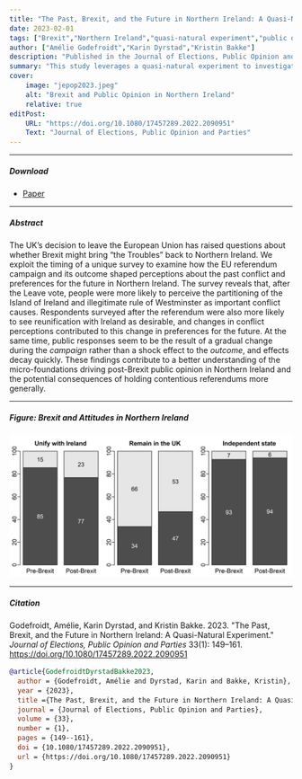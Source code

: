 ```yaml
---
title: "The Past, Brexit, and the Future in Northern Ireland: A Quasi-Natural Experiment"
date: 2023-02-01
tags: ["Brexit","Northern Ireland","quasi-natural experiment","public opinion","conflict"]
author: ["Amélie Godefroidt","Karin Dyrstad","Kristin Bakke"]
description: "Published in the Journal of Elections, Public Opinion and Parties, this article uses a quasi-natural experiment to examine how Brexit affected political attitudes in Northern Ireland."
summary: "This study leverages a quasi-natural experiment to investigate how Brexit reshaped attitudes in Northern Ireland. The article shows that both the Brexit campaign and its outcome interacted with historical conflict narratives to influence public perceptions of the future of Northern Ireland."
cover:
    image: "jepop2023.jpeg"
    alt: "Brexit and Public Opinion in Northern Ireland"
    relative: true
editPost:
    URL: "https://doi.org/10.1080/17457289.2022.2090951"
    Text: "Journal of Elections, Public Opinion and Parties"
---
```


---

##### Download

+ [Paper](jepop2023.pdf)

---

##### Abstract

The UK’s decision to leave the European Union has raised questions about whether Brexit might bring “the Troubles” back to Northern Ireland. We exploit the timing of a unique survey to examine how the EU referendum campaign and its outcome shaped perceptions about the past conflict and preferences for the future in Northern Ireland. The survey reveals that, after the Leave vote, people were more likely to perceive the partitioning of the Island of Ireland and illegitimate rule of Westminster as important conflict causes. Respondents surveyed after the referendum were also more likely to see reunification with Ireland as desirable, and changes in conflict perceptions contributed to this change in preferences for the future. At the same time, public responses seem to be the result of a gradual change during the _campaign_ rather than a shock effect to the _outcome_, and effects decay quickly. These findings contribute to a better understanding of the micro-foundations driving post-Brexit public opinion in Northern Ireland and the potential consequences of holding contentious referendums more generally.

---

##### Figure: Brexit and Attitudes in Northern Ireland

![](jepop2023.jpeg)

---

##### Citation

Godefroidt, Amélie, Karin Dyrstad, and Kristin Bakke. 2023. "The Past, Brexit, and the Future in Northern Ireland: A Quasi-Natural Experiment." *Journal of Elections, Public Opinion and Parties* 33(1): 149–161. https://doi.org/10.1080/17457289.2022.2090951

```BibTeX
@article{GodefroidtDyrstadBakke2023,
  author = {Godefroidt, Amélie and Dyrstad, Karin and Bakke, Kristin},
  year = {2023},
  title ={The Past, Brexit, and the Future in Northern Ireland: A Quasi-Natural Experiment},
  journal = {Journal of Elections, Public Opinion and Parties},
  volume = {33},
  number = {1},
  pages = {149--161},
  doi = {10.1080/17457289.2022.2090951},
  url = {https://doi.org/10.1080/17457289.2022.2090951}
}
```


